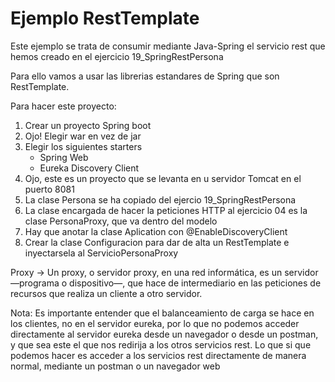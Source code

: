 # Ejemplo RestTemplate

Este ejemplo se trata de consumir mediante Java-Spring el servicio rest que hemos creado en el ejercicio 19_SpringRestPersona

Para ello vamos a usar las librerias estandares de Spring que son RestTemplate.

Para hacer este proyecto:

1. Crear un proyecto Spring boot
2. Ojo! Elegir war en vez de jar
3. Elegir los siguientes starters
	- Spring Web
	- Eureka Discovery Client
4. Ojo, este es un proyecto que se levanta en u servidor Tomcat en el puerto 8081	
5. La clase Persona se ha copiado del ejercio 19_SpringRestPersona
6. La clase encargada de hacer la peticiones HTTP al ejercicio 04 es la clase PersonaProxy, que va dentro del modelo
7. Hay que anotar la clase Aplication con @EnableDiscoveryClient
8. Crear la clase Configuracion para dar de alta un RestTemplate e inyectarsela al ServicioPersonaProxy

Proxy -> Un proxy, o servidor proxy, en una red informática, es un servidor —programa o dispositivo—, que hace de intermediario en las peticiones de recursos que realiza un cliente a otro servidor.

Nota: Es importante entender que el balanceamiento de carga se hace en los clientes, no en el servidor eureka, por lo que no podemos acceder directamente al servidor eureka desde un navegador o desde un postman, y que sea este el que nos redirija a los otros servicios rest. Lo que si que podemos hacer es acceder a los servicios rest directamente de manera normal, mediante un postman o un navegador web